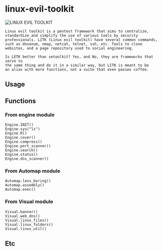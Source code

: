 # linux-evil-toolkit

![LINUX EVIL TOOLKIT](https://user-images.githubusercontent.com/36008397/92520390-83da0980-f1e9-11ea-821a-4f4fe3420e2e.png)


    Linux evil toolkit is a pentest framework that aims to centralize, 
    standardize and simplify the use of various tools by security 
    professionals. LITK (Linux evil toolkit) have several common commands, 
    such as dnsenum, nmap, netcat, telnet, ssh, etc. Tools to clone 
    websites, and a page repository used to social engineering.

    Is LETK better than setoolkit? Yes, and No, they are frameworks that serve to
    the same thing and do it in a similar way, but LITK is meant to be
    an alias with more functions, not a suite that even passes coffee.


## Usage



## Functions

###     From engine module
    Engine.INIT()              
    Engine.sys("ls")
    Engine.R()
    Engine.cover()
    Engine.compress()
    Engine.port_scanner()
    Engine.search()
    Engine.status()
    Engine.dns_scanner()

###     From Automap module
    Automap.less_boring()
    Automap.assembly()
    Automap.exec()


###     From Visual module
    Visual.banner()
	Visual.web_dns()
	Visual.linux_files()
	Visual.linux_folders()
	Visual.linux_util()
  

## Etc

